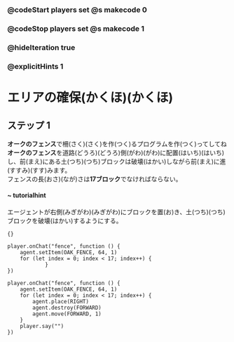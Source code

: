 ### @codeStart players set @s makecode 0
### @codeStop players set @s makecode 1

### @hideIteration true 
### @explicitHints 1


# エリアの確保(かくほ)(かくほ)

## ステップ 1
**オークのフェンス**で柵(さく)(さく)を作(つく)るプログラムを作(つく)ってしてね</br>
**オークのフェンス**を道路(どうろ)(どうろ)側(がわ)(がわ)に配置(はいち)(はいち)し、前(まえ)にある土(つち)(つち)ブロックは破壊(はかい)しながら前(まえ)に進(すすみ)(すす)みます。</br>
フェンスの長(おさ)(なが)さは**17ブロック**でなければならない。</br>

#### ~ tutorialhint
エージェントが右側(みぎがわ)(みぎがわ)にブロックを置(お)き、土(つち)(つち)ブロックを破壊(はかい)するようにする。</br>
 
```template
{}
```

```blocks
player.onChat("fence", function () {
    agent.setItem(OAK_FENCE, 64, 1)
    for (let index = 0; index < 17; index++) {
            }
})
```
```ghost
player.onChat("fence", function () {
    agent.setItem(OAK_FENCE, 64, 1)
    for (let index = 0; index < 17; index++) {
        agent.place(RIGHT)
        agent.destroy(FORWARD)
        agent.move(FORWARD, 1)
    }
    player.say("")
})
``` 


